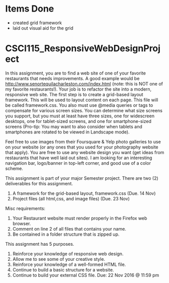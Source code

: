 # Items Done

* created grid framework
* laid out visual aid for the grid

# CSCI115_ResponsiveWebDesignProject


In this assignment, you are to find a web site of one of your favorite restaurants that needs improvements. A good example would be http://www.senortequilacharleston.com/index.html (note: this is NOT one of my favorite restaurants!). Your job is to refactor the site into a modern, responsive web site.  The first step is to create a grid-based layout framework. This will be used to layout content on each page. This file will be called framework.css. You also must use @media queries or <link> tags to compensate for various  screen sizes. You can determine what size screens you support, but you must at least have three sizes, one for widescreen desktops, one for tablet-sized screens, and one for smartphone-sized screens (Pro-tip: You may want to also consider when tablets and smartphones are rotated to be viewed in Landscape mode).


Feel free to use images from their Foursquare & Yelp photo galleries to use on your website (or any ones that you used for your photography website that apply). You are free to use any website design you want (get ideas from restaurants that have well laid out sites). I am looking for an interesting navigation bar, logo/banner in top-left corner, and good use of a color scheme. 


This assignment is part of  your major Semester project. There are two (2) deliverables for this assignment.     
  1. A framework  for the grid-based layout, framework.css (Due. 14 Nov)
  2. Project files (all html,css, and image  files) (Due. 23 Nov)


Misc requirements:
  1. Your Restaurant website must render properly in the Firefox web browser.
  2. Comment on line 2 of all files that contains your name.
  3. Be contained in a folder structure that is zipped up.


This assignment has 5 purposes.
  1. Reinforce your knowledge of responsive web design.
  2. Allow me to see some of your creative style.
  3. Reinforce your knowledge of a well-formed HTML file.
  4. Continue to build a basic structure for a website.
  5. Continue to build your external CSS file.
Due: 22 Nov 2016 @ 11:59 pm
